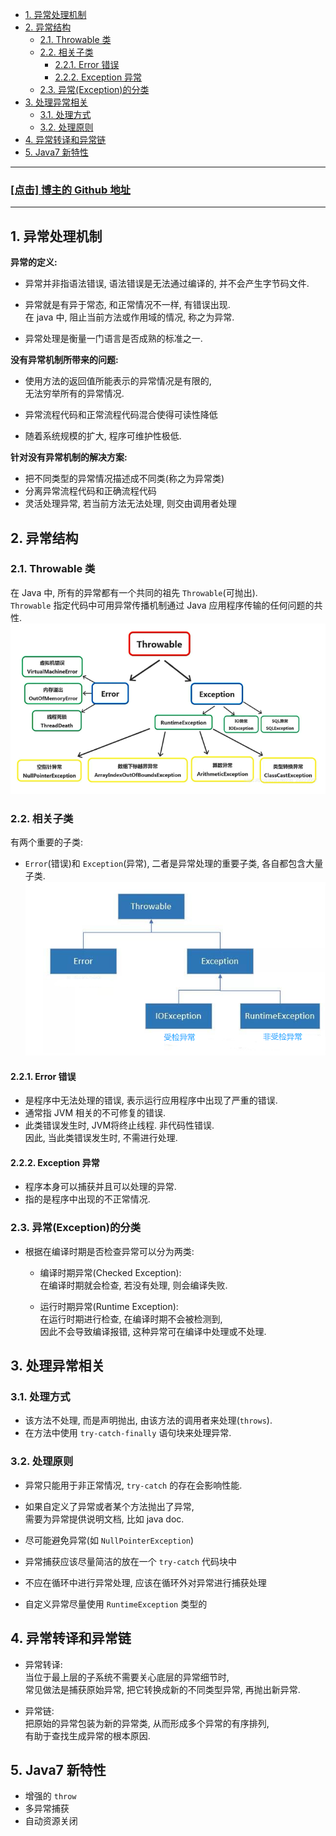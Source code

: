 <!-- TOC -->

- [1. 异常处理机制](#1-异常处理机制)
- [2. 异常结构](#2-异常结构)
  - [2.1. Throwable 类](#21-throwable-类)
  - [2.2. 相关子类](#22-相关子类)
    - [2.2.1. Error 错误](#221-error-错误)
    - [2.2.2. Exception 异常](#222-exception-异常)
  - [2.3. 异常(Exception)的分类](#23-异常exception的分类)
- [3. 处理异常相关](#3-处理异常相关)
  - [3.1. 处理方式](#31-处理方式)
  - [3.2. 处理原则](#32-处理原则)
- [4. 异常转译和异常链](#4-异常转译和异常链)
- [5. Java7 新特性](#5-java7-新特性)

<!-- /TOC -->

****
<a href='https://github.com/leon9dragon'><h3>[点击] 博主的 Github 地址</h3></a>
****

## 1. 异常处理机制
**异常的定义:**  
- 异常并非指语法错误, 语法错误是无法通过编译的, 并不会产生字节码文件.

- 异常就是有异于常态, 和正常情况不一样, 有错误出现.  
  在 java 中, 阻止当前方法或作用域的情况, 称之为异常.

- 异常处理是衡量一门语言是否成熟的标准之一.

**没有异常机制所带来的问题:**  
- 使用方法的返回值所能表示的异常情况是有限的,  
  无法穷举所有的异常情况.  

- 异常流程代码和正常流程代码混合使得可读性降低

- 随着系统规模的扩大, 程序可维护性极低.

**针对没有异常机制的解决方案:**  
- 把不同类型的异常情况描述成不同类(称之为异常类)
- 分离异常流程代码和正确流程代码
- 灵活处理异常, 若当前方法无法处理, 则交由调用者处理

## 2. 异常结构

### 2.1. Throwable 类
在 Java 中, 所有的异常都有一个共同的祖先 `Throwable`(可抛出).  
`Throwable` 指定代码中可用异常传播机制通过 Java 应用程序传输的任何问题的共性.  
![pic](../99.images/2020-12-21-09-25-11.png)  

### 2.2. 相关子类
有两个重要的子类:  
- `Error`(错误)和 `Exception`(异常), 二者是异常处理的重要子类, 各自都包含大量子类.
  ![pic](../99.images/2020-12-21-09-42-34.png)

#### 2.2.1. Error 错误 
- 是程序中无法处理的错误, 表示运行应用程序中出现了严重的错误.  
- 通常指 JVM 相关的不可修复的错误.
- 此类错误发生时, JVM将终止线程. 非代码性错误.  
因此, 当此类错误发生时, 不需进行处理.

#### 2.2.2. Exception 异常  
- 程序本身可以捕获并且可以处理的异常.  
- 指的是程序中出现的不正常情况.

### 2.3. 异常(Exception)的分类
- 根据在编译时期是否检查异常可以分为两类: 
  - 编译时期异常(Checked Exception):  
    在编译时期就会检查, 若没有处理, 则会编译失败.

  - 运行时期异常(Runtime Exception):  
    在运行时期进行检查, 在编译时期不会被检测到,  
    因此不会导致编译报错, 这种异常可在编译中处理或不处理.

## 3. 处理异常相关

### 3.1. 处理方式
- 该方法不处理, 而是声明抛出, 由该方法的调用者来处理(`throws`).
- 在方法中使用 `try-catch-finally` 语句块来处理异常.

### 3.2. 处理原则
- 异常只能用于非正常情况, `try-catch` 的存在会影响性能.

- 如果自定义了异常或者某个方法抛出了异常,  
  需要为异常提供说明文档, 比如 java doc.

- 尽可能避免异常(如 `NullPointerException`)

- 异常捕获应该尽量简洁的放在一个 `try-catch` 代码块中

- 不应在循环中进行异常处理, 应该在循环外对异常进行捕获处理

- 自定义异常尽量使用 `RuntimeException` 类型的

## 4. 异常转译和异常链
- 异常转译:  
  当位于最上层的子系统不需要关心底层的异常细节时,  
  常见做法是捕获原始异常, 把它转换成新的不同类型异常, 再抛出新异常.

- 异常链:  
  把原始的异常包装为新的异常类, 从而形成多个异常的有序排列,  
  有助于查找生成异常的根本原因.

## 5. Java7 新特性
- 增强的 `throw`
- 多异常捕获
- 自动资源关闭
